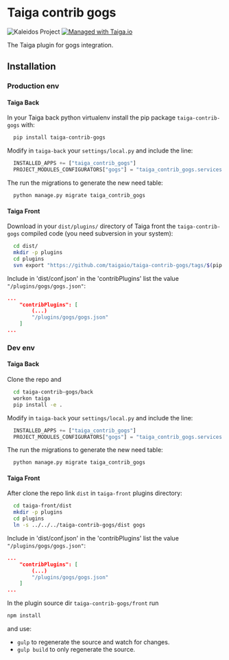 Taiga contrib gogs
==================

![Kaleidos Project](http://kaleidos.net/static/img/badge.png "Kaleidos Project")
[![Managed with Taiga.io](https://taiga.io/media/support/attachments/article-22/banner-gh.png)](https://taiga.io "Managed with Taiga.io")

The Taiga plugin for gogs integration.

Installation
------------
### Production env

#### Taiga Back

In your Taiga back python virtualenv install the pip package `taiga-contrib-gogs` with:

```bash
  pip install taiga-contrib-gogs
```

Modify in `taiga-back` your `settings/local.py` and include the line:

```python
  INSTALLED_APPS += ["taiga_contrib_gogs"]
  PROJECT_MODULES_CONFIGURATORS["gogs"] = "taiga_contrib_gogs.services.get_or_generate_config"
```

The run the migrations to generate the new need table:

```bash
  python manage.py migrate taiga_contrib_gogs
```

#### Taiga Front

Download in your `dist/plugins/` directory of Taiga front the `taiga-contrib-gogs` compiled code (you need subversion in your system):

```bash
  cd dist/
  mkdir -p plugins
  cd plugins
  svn export "https://github.com/taigaio/taiga-contrib-gogs/tags/$(pip show taiga-contrib-gogs | awk '/^Version: /{print $2}')/front/dist" "gogs"
```

Include in 'dist/conf.json' in the 'contribPlugins' list the value `"/plugins/gogs/gogs.json"`:

```json
...
    "contribPlugins": [
        (...)
        "/plugins/gogs/gogs.json"
    ]
...
```

### Dev env

#### Taiga Back

Clone the repo and

```bash
  cd taiga-contrib-gogs/back
  workon taiga
  pip install -e .
```

Modify in `taiga-back` your `settings/local.py` and include the line:

```python
  INSTALLED_APPS += ["taiga_contrib_gogs"]
  PROJECT_MODULES_CONFIGURATORS["gogs"] = "taiga_contrib_gogs.services.get_or_generate_config"
```

The run the migrations to generate the new need table:

```bash
  python manage.py migrate taiga_contrib_gogs
```

#### Taiga Front

After clone the repo link `dist` in `taiga-front` plugins directory:

```bash
  cd taiga-front/dist
  mkdir -p plugins
  cd plugins
  ln -s ../../../taiga-contrib-gogs/dist gogs
```

Include in 'dist/conf.json' in the 'contribPlugins' list the value `"/plugins/gogs/gogs.json"`:

```json
...
    "contribPlugins": [
        (...)
        "/plugins/gogs/gogs.json"
    ]
...
```

In the plugin source dir `taiga-contrib-gogs/front` run

```bash
npm install
```
and use:

- `gulp` to regenerate the source and watch for changes.
- `gulp build` to only regenerate the source.

